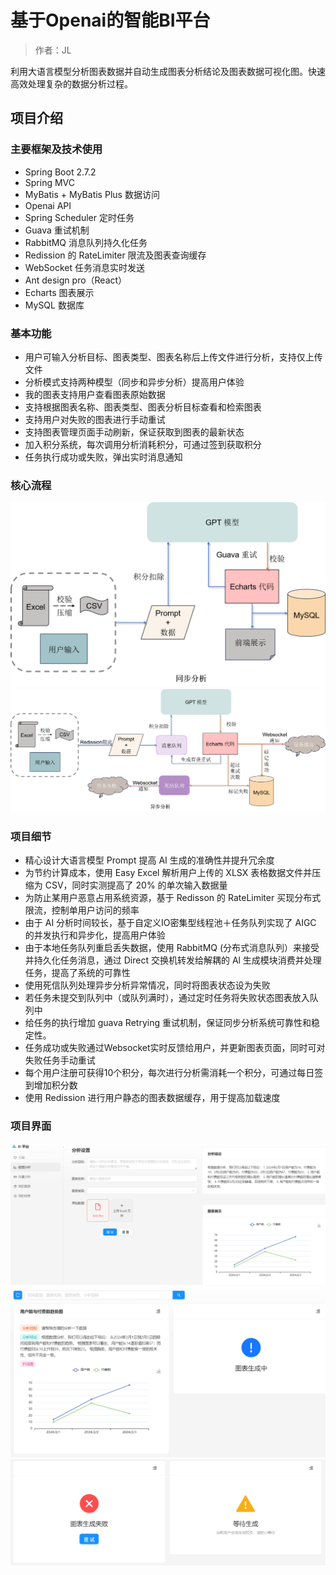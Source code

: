 # 基于Openai的智能BI平台

> 作者：JL


利用大语言模型分析图表数据并自动生成图表分析结论及图表数据可视化图。快速高效处理复杂的数据分析过程。


## 项目介绍

### 主要框架及技术使用

- Spring Boot 2.7.2
- Spring MVC
- MyBatis + MyBatis Plus 数据访问
- Openai API
- Spring Scheduler 定时任务
- Guava 重试机制
- RabbitMQ 消息队列持久化任务
- Redission 的 RateLimiter 限流及图表查询缓存
- WebSocket 任务消息实时发送
- Ant design pro（React）
- Echarts 图表展示
- MySQL 数据库

### 基本功能

- 用户可输入分析目标、图表类型、图表名称后上传文件进行分析，支持仅上传文件
- 分析模式支持两种模型（同步和异步分析）提高用户体验
- 我的图表支持用户查看图表原始数据
- 支持根据图表名称、图表类型、图表分析目标查看和检索图表
- 支持用户对失败的图表进行手动重试
- 支持图表管理页面手动刷新，保证获取到图表的最新状态
- 加入积分系统，每次调用分析消耗积分，可通过签到获取积分
- 任务执行成功或失败，弹出实时消息通知


### 核心流程
![同步](doc/%E5%9B%BE%E7%89%871.png)
![异步](doc/%E5%9B%BE%E7%89%872.png)

### 项目细节

- 精心设计大语言模型 Prompt 提高 AI 生成的准确性并提升冗余度
- 为节约计算成本，使用 Easy Excel 解析用户上传的 XLSX 表格数据文件并压缩为 CSV，同时实测提高了 20% 的单次输入数据量
- 为防止某用户恶意占用系统资源，基于 Redisson 的 RateLimiter 买现分布式限流，控制单用户访问的频率
- 由于 AI 分析时间较长，基于自定义IO密集型线程池＋任务队列实现了 AIGC 的并发执行和异步化，提高用户体验
- 由于本地任务队列重启丢失数据，使用 RabbitMQ (分布式消息队列）来接受并持久化任务消息，通过 Direct 交换机转发给解耦的 Al 生成模块消费并处理任务，提高了系统的可靠性
- 使用死信队列处理异步分析异常情况，同时将图表状态设为失败
- 若任务未提交到队列中（或队列满时），通过定时任务将失败状态图表放入队列中
- 给任务的执行增加 guava Retrying 重试机制，保证同步分析系统可靠性和稳定性。
- 任务成功或失败通过Websocket实时反馈给用户，并更新图表页面，同时可对失败任务手动重试
- 每个用户注册可获得10个积分，每次进行分析需消耗一个积分，可通过每日签到增加积分数
- 使用 Redission 进行用户静态的图表数据缓存，用于提高加载速度

### 项目界面
![输入图片说明](doc/%E5%9B%BE%E7%89%873.PNG)
![输入图片说明](doc/%E5%9B%BE%E7%89%874.PNG)
![输入图片说明](doc/%E5%9B%BE%E7%89%875.PNG)